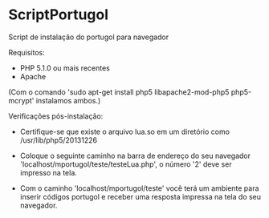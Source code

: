 # ScriptPortugol
Script de instalação do portugol para navegador

Requisitos:
- PHP 5.1.0 ou mais recentes
- Apache

(Com o comando 'sudo apt-get install php5 libapache2-mod-php5 php5-mcrypt' instalamos ambos.)


Verificações pós-instalação:

- Certifique-se que existe o arquivo lua.so em um diretório como /usr/lib/php5/20131226

- Coloque o seguinte caminho na barra de endereço do seu navegador
 'localhost/mportugol/teste/testeLua.php',  o número '2' deve ser impresso na tela.

- Com o caminho 'localhost/mportugol/teste' você terá um ambiente para inserir códigos portugol e receber uma resposta impressa na tela do seu navegador.
